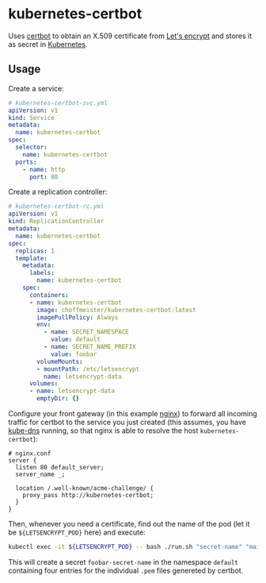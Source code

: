 # kubernetes-certbot

Uses [certbot][certbot] to obtain an X.509 certificate from [Let's encrypt][letsencrypt] and stores it as secret in
[Kubernetes][kubernetes].

## Usage

Create a service:

```yml
# kubernetes-certbot-svc.yml
apiVersion: v1
kind: Service
metadata:
  name: kubernetes-certbot
spec:
  selector:
    name: kubernetes-certbot
  ports:
    - name: http
      port: 80
```

Create a replication controller:

```yml
# kubernetes-certbot-rc.yml
apiVersion: v1
kind: ReplicationController
metadata:
  name: kubernetes-certbot
spec:
  replicas: 1
  template:
    metadata:
      labels:
        name: kubernetes-certbot
    spec:
      containers:
      - name: kubernetes-certbot
        image: choffmeister/kubernetes-certbot:latest
        imagePullPolicy: Always
        env:
          - name: SECRET_NAMESPACE
            value: default
          - name: SECRET_NAME_PREFIX
            value: foobar
        volumeMounts:
        - mountPath: /etc/letsencrypt
          name: letsencrypt-data
      volumes:
      - name: letsencrypt-data
        emptyDir: {}
```

Configure your front gateway (in this example [nginx][nginx]) to forward all incoming traffic for certbot to the service
you just created (this assumes, you have [kube-dns][kubedns] running, so that nginx is able to resolve the host
`kubernetes-certbot`):

```
# nginx.conf
server {
  listen 80 default_server;
  server_name _;

  location /.well-known/acme-challenge/ {
    proxy_pass http://kubernetes-certbot;
  }
}
```

Then, whenever you need a certificate, find out the name of the pod (let it be `${LETSENCRYPT_POD}` here) and execute:

```bash
kubectl exec -it ${LETSENCRYPT_POD} -- bash ./run.sh "secret-name" "mail@mydomain.com" "mydomain.com,www.mydomain.com" "namespace"
```

This will create a secret `foobar-secret-name` in the namespace `default` containing four entries for the individual
`.pem` files genereted by certbot.

[letsencrypt]: https://letsencrypt.org/
[certbot]: https://github.com/certbot/certbot
[kubernetes]: http://kubernetes.io/
[nginx]: https://nginx.org/
[kubedns]: https://github.com/kubernetes/kubernetes/tree/master/build/kube-dns
